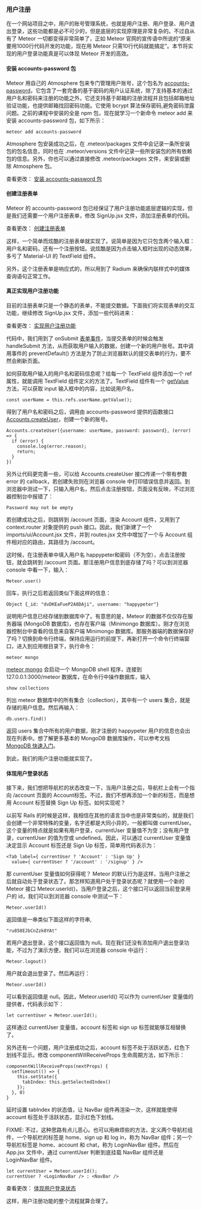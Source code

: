 ### 用户注册

在一个网站项目之中，用户的账号管理系统，也就是用户注册、用户登录、用户退出登录，这些功能都是必不可少的，但是底层的实现原理是非常复杂的。不过自从有了 Meteor 一切都变得非常简单了，正如 Meteor 官网的宣传语中所说的“原来要用1000行代码开发的功能，现在用 Meteor 只需10行代码就能搞定”。本节将实现的用户登录功能真是可以体现 Meteor 开发的高效。

#### 安装 accounts-password 包

Meteor 用自己的 Atmosphere 包来专门管理用户账号，这个包名为 [accounts-password](http://docs.meteor.com/api/passwords.html)，它包含了一套完备的基于密码的用户认证系统，除了支持基本的通过用户名和密码来注册的功能之外，它还支持基于邮箱的注册流程并且包括邮箱地址验证功能，也提供邮箱找回密码功能。它使用 bcrypt 算法保存密码,避免密码泄露问题。之前的课程中安装的全是 npm 包，现在就学习一个新命令 meteor add 来安装 accounts-password 包，如下所示：

```
meteor add accounts-password

```
Atmosphere 包安装成功之后，在 .meteor/packages 文件中会记录一条所安装包的包名信息，同时也在 .meteor/versions 文件中记录一些所安装包的所有依赖包的信息。另外，你也可以通过直接修改 .meteor/packages 文件，来安装或删除 Atmosphere 包。

查看更改： [安装 accounts-password 包](https://coding.net/u/happypeter/p/meteor-react-bird-demo/git/commit/3ad0db04691e4e9038a91e14af7550e69edc30a8)

#### 创建注册表单

Meteor 的 accounts-password 包已经保证了用户注册功能底层逻辑的实现，但是我们还需要一个用户注册表单，修改 SignUp.jsx 文件，添加注册表单的代码。

查看更改： [创建注册表单](https://coding.net/u/happypeter/p/meteor-react-bird-demo/git/commit/433433cca4310606cb05cab90330f3e143ab42c5)

这样，一个简单而炫酷的注册表单就实现了。说简单是因为它只包含两个输入框：用户名和密码，还有一个注册按钮。说炫酷是因为点击输入框时出现的动态效果，多亏了 Material-UI 的 TextField 组件。

另外，这个注册表单是响应式的，所以用到了 Radium 来确保内联样式中的媒体查询语句正常工作。

#### 真正实现用户注册功能

目前的注册表单只是一个静态的表单，不能提交数据。下面我们将实现表单的交互功能，继续修改 SignUp.jsx 文件，添加一些代码进来：

查看更改： [实现用户注册功能](https://coding.net/u/happypeter/p/meteor-react-bird-demo/git/commit/a5d693c004a9e987abb8e0d1cb753564c1648601)

代码中，我们用到了 onSubmit [表单事件](https://facebook.github.io/react/docs/events.html#form-events)，当提交表单的时候会触发 handleSubmit 方法，从而获取用户输入的数据，创建一个新的用户账号。其中调用事件的 preventDefault() 方法是为了防止浏览器默认的提交表单的行为，要不然会刷新页面。

如何获取用户输入的用户名和密码信息呢？给每一个 TextField 组件添加一个 ref 属性，就能调用 TextField 组件定义的方法了。TextField 组件有一个 [getValue](https://github.com/callemall/material-ui/blob/master/src/TextField/TextField.js#L341) 方法，可以获取 input 输入框中的内容，比如说用户名，

```
const userName = this.refs.userName.getValue();

```
得到了用户名和密码之后，调用由 accounts-password 提供的函数接口 [Accounts.createUser](http://docs.meteor.com/api/passwords.html#Accounts-createUser)，创建一个新的账号。

 ```
 Accounts.createUser({username: userName, password: password}, (error) => {
   if (error) {
     console.log(error.reason);
     return;
   }
 })

 ```
另外让代码更完善一些，可以给 Accounts.createUser 接口传递一个带有参数 error 的 callback，若创建失败则在浏览器 console 中打印错误信息并返回。到浏览器中测试一下，只输入用户名，然后点击注册按钮，页面没有反映，不过浏览器控制台中报错了：

```
Password may not be empty

```
若创建成功之后，则跳转到 /account 页面，渲染 Account 组件，又用到了 context.router 对象提供的 push 接口。因此，我们新建了一个 imports/ui/Account.jsx 文件，并到 routes.jsx 文件中增加了一个与 Account 组件相对应的路由，其路径为 /account。

这时候，在注册表单中填入用户名 happypeter和密码（不为空），点击注册按钮，就会跳转到 /account 页面。那注册用户信息到底存储了吗？可以到浏览器 console 中看一下，输入：

```
Meteor.user()

```
回车，执行之后若返回类似下面这样的信息：

```
Object {_id: "dvDKEaFueP2A8DAji", username: "happypeter"}

```
说明用户信息已经存储到数据库中了。有意思的是，Meteor 的数据不仅仅存在服务器端 (MongoDB 数据库)，也存在客户端（Minimongo 数据库）。刚才在浏览器控制台中查看的信息来自客户端 Minimongo 数据库。那服务器端的数据保存好了吗？切换到命令行终端，保持应用运行的前提下，再新打开一个命令行终端窗口，进入到应用根目录下，执行命令：

```
meteor mongo

```
[meteor mongo](http://docs.meteor.com/#/full/meteormongo) 会启动一个 MongoDB shell 程序，连接到 127.0.0.1:3000/meteor 数据库，在命令行中操作数据库，输入

```
show collections

```
列出 meteor 数据库中的所有集合（collection），其中有一个 users 集合，就是存储的用户信息。然后再输入：

```
db.users.find()

```
返回 users 集合中所有的用户数据，刚才注册的 happypeter 用户的信息也会出现在列表中。想了解更多基本的 MongoDB 数据库操作，可以参考文档 [MongoDB 快速入门](http://docs.mongoing.com/manual-zh/tutorial/getting-started.html)。

到此，我们的用户注册功能就实现了。

#### 体现用户登录状态

接下来，我们想把导航栏的状态改变一下，当用户注册之后，导航栏上会有一个指向 /account 页面的 Account标签。不过，我们不想再添加一个新的标签，而是想用 Account 标签替换 Sign Up 标签。如何实现呢？

以前写 Rails 的时候是这样，我相信在其他的语言当中也是非常类似的，就是我们会创建一个非常特殊的变量，名字还都是大同小异的，一般都叫做 currentUser。这个变量的特点就是如果有用户登录，currentUser 变量值不为空；没有用户登录，currentUser 的值为空或 undefined。因此，可以通过 currentUser 变量值决定显示 Account 标签还是 Sign Up 标签，简单用代码表示为：

```
<Tab label={ currentUser ? 'Account' : 'Sign Up' }
  value={ currentUser ? '/account' : '/signup' } />

```
那 currentUser 变量值如何获得呢？ Meteor 的默认行为是这样，当用户注册之后就自动处于登录状态了。那怎样知道用户处于登录状态呢？就使用一个新的 Meteor 接口 Meteor.userId()，当用户登录之后，这个接口可以返回当前登录用户的 id，我们可以到浏览器 console 中测试一下：

```
Meteor.userId()

```
返回值是一串类似下面这样的字符串,

```
"ru858EJbCnZzk8YAt"

```
若用户退出登录，这个接口返回值为 null。现在我们还没有添加用户退出登录功能，不过为了演示方便，我们可以在浏览器 console 中运行：

```
Meteor.logout()

```
用户就会退出登录了。然后再运行：

```
Meteor.userId()

```
可以看到返回值是 null。因此，Meteor.userId() 可以作为 currentUser 变量值的提供者，代码表示如下：

```
let currentUser = Meteor.userId();

```
这样通过 currentUser 变量值，account 标签和 sign up 标签就能够互相替换了。

另外还有一个问题，用户注册成功之后，account 标签不处于活跃状态，红色下划线不显示。修改 componentWillReceiveProps 生命周期方法，如下所示：

```
componentWillReceiveProps(nextProps) {
  setTimeout(() => {
    this.setState({
      tabIndex: this.getSelectedIndex()
    });
  }, 0)
}

```
延时设置 tabIndex 的状态值，让 NavBar 组件再渲染一次，这样就能使得 account 标签处于活跃状态，显示红色下划线。

FIXME: 不过，这种思路有点儿恶心。也可以用麻烦些的方法，定义两个导航栏组件，一个导航栏的标签是 home、sign up 和 log in，称为 NavBar 组件；另一个导航栏标签是 home、account 和 chat，称为 LoginNavBar 组件。然后在 App.jsx 文件中，通过 currentUser 判断到底挂载 NavBar 组件还是 LoginNavBar 组件。

```
let currentUser = Meteor.userId();
currentUser ? <LoginNavBar /> : <NavBar />

```
查看更改： [体现用户登录状态](https://coding.net/u/happypeter/p/meteor-react-bird-demo/git/commit/da4d9885e23a313bb6ebd8f37457b2286fb89d7e)

这样，用户注册功能的整个流程就算合理了。
